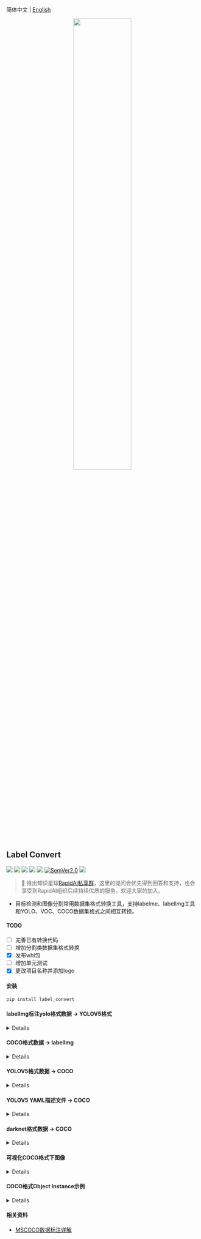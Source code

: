 简体中文 | [English](../README.md)

<div align="center">
  <img src="https://github.com/RapidAI/YOLO2COCO/releases/download/v0/LabelConvertv3.png" width="55%" height="55%"/>
</div>


## Label Convert

<p align="left">
    <a href=""><img src="https://img.shields.io/badge/Python->=3.6,<3.12-aff.svg"></a>
    <a href=""><img src="https://img.shields.io/badge/OS-Linux%2C%20Win%2C%20Mac-pink.svg"></a>
    <a href="https://github.com/RapidAI/YOLO2COCO/graphs/contributors"><img src="https://img.shields.io/github/contributors/RapidAI/YOLO2COCO?color=9ea"></a>
    <a href="https://github.com/RapidAI/YOLO2COCO/stargazers"><img src="https://img.shields.io/github/stars/RapidAI/YOLO2COCO?color=ccf" ></a>
    <a href="./LICENSE"><img src="https://img.shields.io/badge/License-Apache%202-dfd.svg"></a>
    <a href="https://semver.org/"><img alt="SemVer2.0" src="https://img.shields.io/badge/SemVer-2.0-brightgreen"></a>
    <a href="https://github.com/psf/black"><img src="https://img.shields.io/badge/code%20style-black-000000.svg"></a>
</p>

> 🎉 推出知识星球[RapidAI私享群](https://t.zsxq.com/0duLBZczw)，这里的提问会优先得到回答和支持，也会享受到RapidAI组织后续持续优质的服务。欢迎大家的加入。

- 目标检测和图像分割常用数据集格式转换工具，支持labelme、labelImg工具和YOLO、VOC、COCO数据集格式之间相互转换。

#### TODO
- [ ] 完善已有转换代码
- [ ] 增加分割类数据集格式转换
- [x] 发布whl包
- [ ] 增加单元测试
- [x] 更改项目名称并添加logo

#### 安装
```bash
pip install label_convert
```

#### labelImg标注yolo格式数据 → YOLOV5格式
<details>

  - 将[labelImg](https://github.com/tzutalin/labelImg)库标注的yolo数据格式一键转换为YOLOV5格式数据
  - labelImg标注数据目录结构如下（详情参见`dataset/labelImg_dataset`）：
    ```text
      labelImg_dataset
      ├── classes.txt
      ├── images(13).jpg
      ├── images(13).txt
      ├── images(3).jpg
      ├── images(3).txt
      ├── images4.jpg
      ├── images4.txt
      ├── images5.jpg
      ├── images5.txt
      ├── images6.jpg  # 注意这个是没有标注的
      ├── images7.jpg
      └── images7.txt
    ```
  - 转换
    ```shell
    labelimg_to_yolov5 --src_dir dataset/labelImg_dataset \
                       --out_dir dataset/labelImg_dataset_output \
                       --val_ratio 0.2 \
                       --have_test true \
                       --test_ratio 0.2
    ```
    - `--src_dir`：labelImg标注后所在目录
    - `--out_dir`： 转换之后的数据存放位置
    - `--val_ratio`：生成验证集占整个数据的比例，默认是`0.2`
    - `--have_test`：是否生成test部分数据，默认是`True`
    - `--test_ratio`：test数据整个数据百分比，默认是`0.2`

  - 转换后目录结构（详情参见`dataset/labelImg_dataset_output`）：
    ```text
    labelImg_dataset_output/
      ├── classes.txt
      ├── images
      │   ├── images(13).jpg
      │   ├── images(3).jpg
      │   ├── images4.jpg
      │   ├── images5.jpg
      │   └── images7.jpg
      ├── labels
      │   ├── images(13).txt
      │   ├── images(3).txt
      │   ├── images4.txt
      │   ├── images5.txt
      │   └── images7.txt
      ├── non_labels        # 这是没有标注图像的目录，自行决定如何处置
      │   └── images6.jpg
      ├── test.txt
      ├── train.txt
      └── val.txt
    ```
  - 可以进一步直接对`dataset/labelImg_dataset_output`目录作转COCO的转换
    ```shell
    yolov5_to_coco --data_dir dataset/lablelImg_dataset_output
    ```

</details>

#### COCO格式数据 → labelImg
<details>

- 将COCO格式数据一键转换为labelImg标注的yolo格式数据
- COCO格式数据目录结构如下（详情参见：`dataset/YOLOV5_COCO_format`）：
  ```text
  YOLOV5_COCO_format
    ├── annotations
    │   ├── instances_train2017.json
    │   └── instances_val2017.json
    ├── train2017
    │   ├── 000000000001.jpg
    │   └── 000000000002.jpg  # 这个是背景图像
    └── val2017
        └── 000000000001.jpg
  ```
- 转换
  ```bash
  coco_to_labelimg --data_dir dataset/YOLOV5_COCO_format
  ```
  - `--data_dir`: COCO格式数据集所在目录
- 转换后目录结构（详情参见：`dataset/COCO_labelImg_format`）:
  ```text
  COCO_labelImg_format
    ├── train
    │   ├── 000000000001.jpg
    │   ├── 000000000001.txt
    │   |-- 000000000002.jpg
    │   └── classes.txt
    └── val
        ├── 000000000001.jpg
        ├── 000000000001.txt
        └── classes.txt
  ```
- 对转换之后的目录，可以直接用`labelImg`库直接打开，更改标注，具体命令如下：
  ```shell
  $ cd dataset/COCO_labelImg_format
  $ labelImg train train/classes.txt

  # or
  $ labelImg val val/classes.txt
  ```
</details>

#### YOLOV5格式数据 → COCO
<details>

  - 可以将一些背景图像加入到训练中，具体做法是：直接将背景图像放入`backgroud_images`目录即可。
  - 转换程序会自动扫描该目录，添加到训练集中，可以无缝集成后续[YOLOX](https://github.com/Megvii-BaseDetection/YOLOX)的训练。
  - YOLOV5训练格式目录结构（详情参见`dataset/YOLOV5`）：
      ```text
      YOLOV5
      ├── classes.txt
      ├── background_images  # 一般是和要检测的对象容易混淆的图像
      │   └── bg1.jpeg
      ├── images
      │   ├── images(13).jpg
      │   └── images(3).jpg
      ├── labels
      │   ├── images(13).txt
      │   └── images(3).txt
      ├── train.txt
      └── val.txt
      ```
  - **train.txt**和**val.txt**中图像路径，以下两种均可：
    - 相对于**根目录**的路径
      ```text
      dataset/YOLOV5/images/images(3).jpg
      ```
    - 相对于**dataset/YOLOV5**的相对路径
      ```text
      images/images(3).jpg
      ```
  - 转换
    ```shell
    yolov5_to_coco --data_dir dataset/YOLOV5 --mode_list train,val
    ```
    - `--data_dir`：整理好的数据集所在目录
    - `--mode_list`：指定生成的json，前提是要有对应的txt文件，可单独指定。（e.g. `train,val,test`）

  - 转换后目录结构（详情参见`dataset/YOLOV5_COCO_format`）：
    ```text
    YOLOV5_COCO_format
    ├── annotations
    │   ├── instances_train2017.json
    │   └── instances_val2017.json
    ├── train2017
    │   ├── 000000000001.jpg
    │   └── 000000000002.jpg  # 这个是背景图像
    └── val2017
        └── 000000000001.jpg
    ```
</details>

#### YOLOV5 YAML描述文件 → COCO
<details>

  - YOLOV5 yaml 数据文件目录结构如下（详情参见`dataset/YOLOV5_yaml`）：
    ```text
    YOLOV5_yaml
    ├── images
    │   ├── train
    │   │   ├── images(13).jpg
    │   │   └── images(3).jpg
    │   └── val
    │       ├── images(13).jpg
    │       └── images(3).jpg
    ├── labels
    │   ├── train
    │   │   ├── images(13).txt
    │   │   └── images(3).txt
    │   └── val
    │       ├── images(13).txt
    │       └── images(3).txt
    └── sample.yaml
    ```

  - 转换
    ```shell
    yolov5_yaml_to_coco --yaml_path dataset/YOLOV5_yaml/sample.yaml
    ```
</details>

#### darknet格式数据 → COCO
<details>

  - darknet训练数据目录结构（详情参见`dataset/darknet`）：
    ```text
    darknet
    ├── class.names
    ├── gen_config.data
    ├── gen_train.txt
    ├── gen_valid.txt
    └── images
        ├── train
        └── valid
    ```

  - 转换
    ```shell
    darknet_to_coco --data_path dataset/darknet/gen_config.data
    ```
</details>

#### 可视化COCO格式下图像
<details>

```shell
coco_visual --vis_num 1 \
            --json_path dataset/YOLOV5_COCO_format/annotations/instances_train2017.json \
            --img_dir dataset/YOLOV5_COCO_format/train2017
```

- `--vis_num`：指定要查看的图像索引
- `--json_path`：查看图像的json文件路径
- `--img_dir`: 查看图像所在的目录

</details>

#### COCO格式Object Instance示例
<details>

```json
{
    "info": {
      "year": 2022,
      "version": "1.0",
      "description": "For object detection",
      "date_created": "2022"
    },
    "licenses":  [{
        "id": 1,
        "name": "Apache License v2.0",
        "url": "https://github.com/RapidAI/YOLO2COCO/LICENSE"
    }],
    "images": [{
        "date_captured": "2022",
        "file_name": "000000000001.jpg",
        "id": 1,
        "height": 224,
        "width": 224
    }, {
        "date_captured": "2022",
        "file_name": "000000000002.jpg",
        "id": 2,
        "height": 424,
        "width": 550
    }],
    "annotations": [{
        "segmentation": [[18.00, 2.99, 105.00, 2.99, 105.00, 89.00, 18.00, 89.00]],
        "area": 7482.011,
        "iscrowd": 0,
        "image_id": 1,  // 对应images中的id
        "bbox": [18.00, 2.99, 87.00, 86.00],  // [x, y, w, h]其中(x,y)是左上角的值，w,h是框的宽和高
        "category_id": 1,  // 对应categories中的ID
        "id": 1  // 唯一区分不同标注实例的编号
    }, {
        "segmentation": [
            [126.99, 3.99, 210.99, 3.99, 210.99, 88.99, 126.99, 88.99]
        ],
        "area": 7139.994,
        "iscrowd": 0,
        "image_id": 1,
        "bbox": [126.99, 3.99, 84.0, 84.99],
        "category_id": 1,
        "id": 2
    }],
    "categories": [{
        "supercategory": "stamp",
        "id": 1,
        "name": "stamp"
    }]
}
```

</details>

#### 相关资料
- [MSCOCO数据标注详解](https://blog.csdn.net/wc781708249/article/details/79603522)

